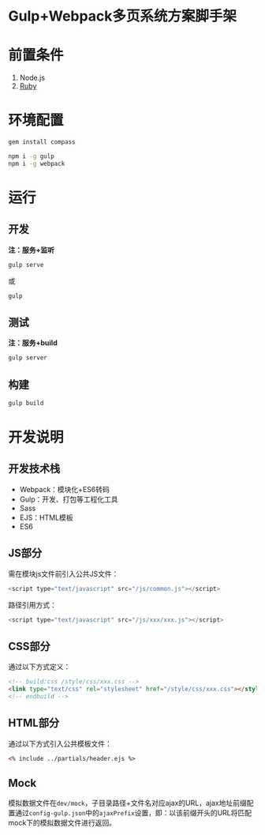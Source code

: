 Gulp+Webpack多页系统方案脚手架
===

# 前置条件
1. Node.js
2. [Ruby](http://www.ruby-lang.org/en/downloads/)

# 环境配置
```bash
gem install compass
```

```bash
npm i -g gulp
npm i -g webpack
```

# 运行
## 开发
**注：服务+监听**

```bash
gulp serve
```
或

```bash
gulp
```

## 测试
**注：服务+build**

```bash
gulp server
```

## 构建
```bash
gulp build
```

# 开发说明
## 开发技术栈

* Webpack：模块化+ES6转码
* Gulp：开发、打包等工程化工具
* Sass
* EJS：HTML模板
* ES6

## JS部分
需在模块js文件前引入公共JS文件：

```js
<script type="text/javascript" src="/js/common.js"></script>
```
路径引用方式：

```js
<script type="text/javascript" src="/js/xxx/xxx.js"></script>
```
## CSS部分
通过以下方式定义：

```html
<!-- build:css /style/css/xxx.css -->
<link type="text/css" rel="stylesheet" href="/style/css/xxx.css"></style>
<!-- endbuild -->
```
## HTML部分
通过以下方式引入公共模板文件：

```html
<% include ../partials/header.ejs %>
```

## Mock
模拟数据文件在```dev/mock```，子目录路径+文件名对应ajax的URL，ajax地址前缀配置通过```config-gulp.json```中的```ajaxPrefix```设置，即：以该前缀开头的URL将匹配mock下的模拟数据文件进行返回。